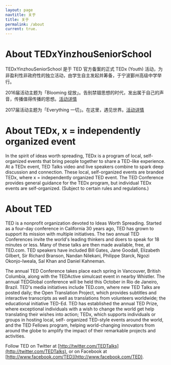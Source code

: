 ```yaml
---
layout: page
navtitle: 关于
title: 关于
permalink: /about
current: true.
---
```

# About TEDxYinzhouSeniorSchool
TEDxYinzhouSeniorSchool 是于 TED 官方备案的正式 TEDx (Youth) 活动，为非盈利性非政府性的独立活动，由学生自主发起并筹备，于宁波鄞州高级中学举行。

2016届活动主题为「Blooming 绽放」。告别禁锢思想的时代，发出属于自己的声音，传播值得传播的思想。[活动详情](http://tedx.nbyg.net//2017/z-review)

2017届活动主题为「Everything 一切」。在这里，遇见世界。[活动详情](http://tedx.nbyg.net//announcements/2017/02/19/about.html)

# About TEDx, x = independently organized event
In the spirit of ideas worth spreading, TEDx is a program of local, self-organized events that bring people together to share a TED-like experience. At a TEDx event, TED Talks video and live speakers combine to spark deep discussion and connection. These local, self-organized events are branded TEDx, where x = independently organized TED event. The TED Conference provides general guidance for the TEDx program, but individual TEDx events are self-organized. (Subject to certain rules and regulations.)

# About TED
TED is a nonprofit organization devoted to Ideas Worth Spreading. Started as a four-day conference in California 30 years ago, TED has grown to support its mission with multiple initiatives. The two annual TED Conferences invite the world's leading thinkers and doers to speak for 18 minutes or less. Many of these talks are then made available, free, at TED.com. TED speakers have included Bill Gates, Jane Goodall, Elizabeth Gilbert, Sir Richard Branson, Nandan Nilekani, Philippe Starck, Ngozi Okonjo-Iweala, Sal Khan and Daniel Kahneman.

The annual TED Conference takes place each spring in Vancouver, British Columbia, along with the TEDActive simulcast event in nearby Whistler. The annual TEDGlobal conference will be held this October in Rio de Janeiro, Brazil. TED's media initiatives include TED.com, where new TED Talks are posted daily; the Open Translation Project, which provides subtitles and interactive transcripts as well as translations from volunteers worldwide; the educational initiative TED-Ed. TED has established the annual TED Prize, where exceptional individuals with a wish to change the world get help translating their wishes into action; TEDx, which supports individuals or groups in hosting local, self- organized TED-style events around the world, and the TED Fellows program, helping world-changing innovators from around the globe to amplify the impact of their remarkable projects and activities.

Follow TED on Twitter at [http://twitter.com/TEDTalks](http://twitter.com/TEDTalks), or on Facebook at [http://www.facebook.com/TED](http://www.facebook.com/TED).
